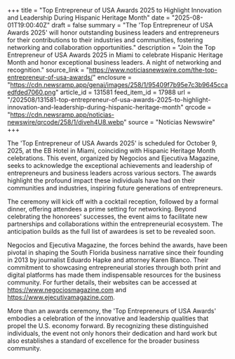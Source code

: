+++
title = "Top Entrepreneur of USA Awards 2025 to Highlight Innovation and Leadership During Hispanic Heritage Month"
date = "2025-08-01T19:00:40Z"
draft = false
summary = "The 'Top Entrepreneur of USA Awards 2025' will honor outstanding business leaders and entrepreneurs for their contributions to their industries and communities, fostering networking and collaboration opportunities."
description = "Join the Top Entrepreneur of USA Awards 2025 in Miami to celebrate Hispanic Heritage Month and honor exceptional business leaders. A night of networking and recognition."
source_link = "https://www.noticiasnewswire.com/the-top-entrepreneur-of-usa-awards/"
enclosure = "https://cdn.newsramp.app/genai/images/258/1/95409f7b95e7c3b9645ccaedfded7060.png"
article_id = 131581
feed_item_id = 17988
url = "/202508/131581-top-entrepreneur-of-usa-awards-2025-to-highlight-innovation-and-leadership-during-hispanic-heritage-month"
qrcode = "https://cdn.newsramp.app/noticias-newswire/qrcode/258/1/diveh4U8.webp"
source = "Noticias Newswire"
+++

<p>The 'Top Entrepreneur of USA Awards 2025' is scheduled for October 9, 2025, at the EB Hotel in Miami, coinciding with Hispanic Heritage Month celebrations. This event, organized by Negocios and Ejecutiva Magazine, seeks to acknowledge the exceptional achievements and leadership of entrepreneurs and business leaders across various sectors. The awards highlight the profound impact these individuals have had on their communities and industries, inspiring future generations of entrepreneurs.</p><p>The ceremony will kick off with a cocktail reception, followed by a formal dinner, offering attendees a prime setting for networking. Beyond celebrating the honorees' successes, the event aims to facilitate new partnerships and collaborations within the entrepreneurial ecosystem. The anticipation builds as the full list of awardees is set to be revealed soon.</p><p>Negocios and Ejecutiva Magazine, the forces behind the awards, have been pivotal in shaping the South Florida business narrative since their founding in 2013 by journalist Eduardo Hapke and attorney Karen Blanco. Their commitment to showcasing entrepreneurial stories through both print and digital platforms has made them indispensable resources for the business community. For further details, their websites can be accessed at <a href='https://www.negociosmagazine.com' rel='nofollow' target='_blank'>https://www.negociosmagazine.com</a> and <a href='https://www.ejecutivamagazine.com' rel='nofollow' target='_blank'>https://www.ejecutivamagazine.com</a>.</p><p>More than an awards ceremony, the 'Top Entrepreneurs of USA Awards' embodies a celebration of the innovative and leadership qualities that propel the U.S. economy forward. By recognizing these distinguished individuals, the event not only honors their dedication and hard work but also establishes a standard of excellence for the broader business community.</p>
